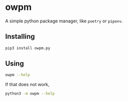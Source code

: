# owpm

A simple python package manager, like `poetry` or `pipenv`.

## Installing

```bash
pip3 install owpm.py
```

## Using

```bash
owpm --help
```

If that does not work,

```bash
python3 -m owpm --help
```
